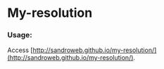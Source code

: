 # My-resolution

### Usage:

Access [http://sandroweb.github.io/my-resolution/](http://sandroweb.github.io/my-resolution/).